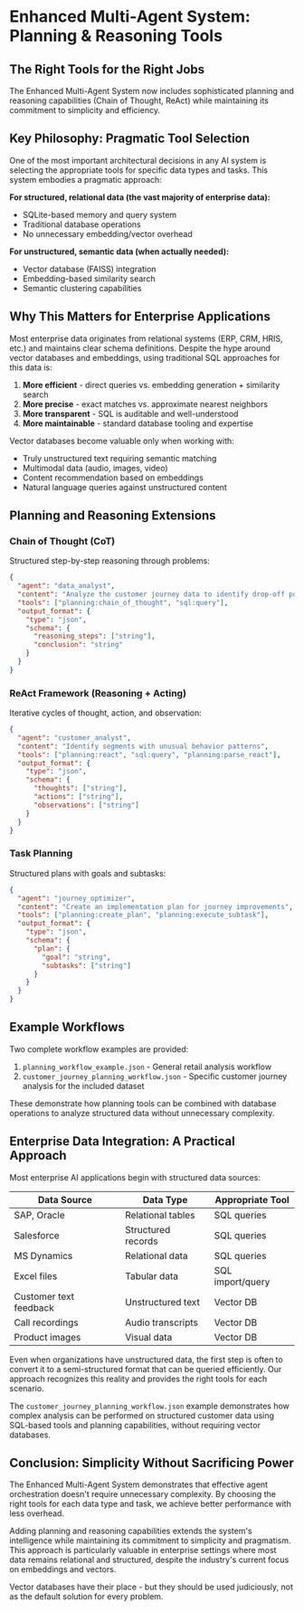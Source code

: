 # Enhanced Multi-Agent System: Planning & Reasoning Tools

## The Right Tools for the Right Jobs

The Enhanced Multi-Agent System now includes sophisticated planning and reasoning capabilities (Chain of Thought, ReAct) while maintaining its commitment to simplicity and efficiency.

## Key Philosophy: Pragmatic Tool Selection

One of the most important architectural decisions in any AI system is selecting the appropriate tools for specific data types and tasks. This system embodies a pragmatic approach:

**For structured, relational data (the vast majority of enterprise data):**
- SQLite-based memory and query system
- Traditional database operations
- No unnecessary embedding/vector overhead

**For unstructured, semantic data (when actually needed):**
- Vector database (FAISS) integration
- Embedding-based similarity search
- Semantic clustering capabilities

## Why This Matters for Enterprise Applications

Most enterprise data originates from relational systems (ERP, CRM, HRIS, etc.) and maintains clear schema definitions. Despite the hype around vector databases and embeddings, using traditional SQL approaches for this data is:

1. **More efficient** - direct queries vs. embedding generation + similarity search
2. **More precise** - exact matches vs. approximate nearest neighbors
3. **More transparent** - SQL is auditable and well-understood
4. **More maintainable** - standard database tooling and expertise

Vector databases become valuable only when working with:
- Truly unstructured text requiring semantic matching
- Multimodal data (audio, images, video)
- Content recommendation based on embeddings
- Natural language queries against unstructured content

## Planning and Reasoning Extensions

### Chain of Thought (CoT)
Structured step-by-step reasoning through problems:
```json
{
  "agent": "data_analyst",
  "content": "Analyze the customer journey data to identify drop-off points",
  "tools": ["planning:chain_of_thought", "sql:query"],
  "output_format": {
    "type": "json",
    "schema": {
      "reasoning_steps": ["string"],
      "conclusion": "string"
    }
  }
}
```

### ReAct Framework (Reasoning + Acting)
Iterative cycles of thought, action, and observation:
```json
{
  "agent": "customer_analyst",
  "content": "Identify segments with unusual behavior patterns",
  "tools": ["planning:react", "sql:query", "planning:parse_react"],
  "output_format": {
    "type": "json",
    "schema": {
      "thoughts": ["string"],
      "actions": ["string"],
      "observations": ["string"]
    }
  }
}
```

### Task Planning
Structured plans with goals and subtasks:
```json
{
  "agent": "journey_optimizer",
  "content": "Create an implementation plan for journey improvements",
  "tools": ["planning:create_plan", "planning:execute_subtask"],
  "output_format": {
    "type": "json",
    "schema": {
      "plan": {
        "goal": "string",
        "subtasks": ["string"]
      }
    }
  }
}
```

## Example Workflows

Two complete workflow examples are provided:

1. `planning_workflow_example.json` - General retail analysis workflow
2. `customer_journey_planning_workflow.json` - Specific customer journey analysis for the included dataset

These demonstrate how planning tools can be combined with database operations to analyze structured data without unnecessary complexity.

## Enterprise Data Integration: A Practical Approach

Most enterprise AI applications begin with structured data sources:

| Data Source | Data Type | Appropriate Tool |
|-------------|-----------|------------------|
| SAP, Oracle | Relational tables | SQL queries |
| Salesforce | Structured records | SQL queries |
| MS Dynamics | Relational data | SQL queries |
| Excel files | Tabular data | SQL import/query |
| Customer text feedback | Unstructured text | Vector DB |
| Call recordings | Audio transcripts | Vector DB |
| Product images | Visual data | Vector DB |

Even when organizations have unstructured data, the first step is often to convert it to a semi-structured format that can be queried efficiently. Our approach recognizes this reality and provides the right tools for each scenario.

The `customer_journey_planning_workflow.json` example demonstrates how complex analysis can be performed on structured customer data using SQL-based tools and planning capabilities, without requiring vector databases.


## Conclusion: Simplicity Without Sacrificing Power

The Enhanced Multi-Agent System demonstrates that effective agent orchestration doesn't require unnecessary complexity. By choosing the right tools for each data type and task, we achieve better performance with less overhead.

Adding planning and reasoning capabilities extends the system's intelligence while maintaining its commitment to simplicity and pragmatism. This approach is particularly valuable in enterprise settings where most data remains relational and structured, despite the industry's current focus on embeddings and vectors.

Vector databases have their place - but they should be used judiciously, not as the default solution for every problem.
